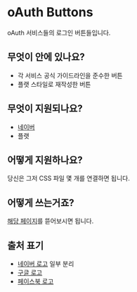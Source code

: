 # oAuth Buttons

oAuth 서비스들의 로그인 버튼들입니다.

## 무엇이 안에 있나요?

 * 각 서비스 공식 가이드라인을 준수한 버튼
 * 플랫 스타일로 재작성한 버튼

## 무엇이 지원되나요?

 * [네이버](https://developers.naver.com/docs/login/bi/)
 * 플랫

## 어떻게 지원하나요?

당신은 그저 CSS 파일 몇 개를 연결하면 됩니다.

## 어떻게 쓰는거죠?

[해당 페이지](https://ranolp.github.io/oAuth-Buttons/)를 뜯어보시면 됩니다.



## 출처 표기

* [네이버 로고](http://design.naver.com/viewContentsDetail?contentsId=22&barGubun=w) 일부 분리
* [구글 로고](https://developers.google.com/identity/branding-guidelines)
* [페이스북 로고](https://ko-kr.facebookbrand.com/assets/f-%EB%A1%9C%EA%B3%A0-2)

